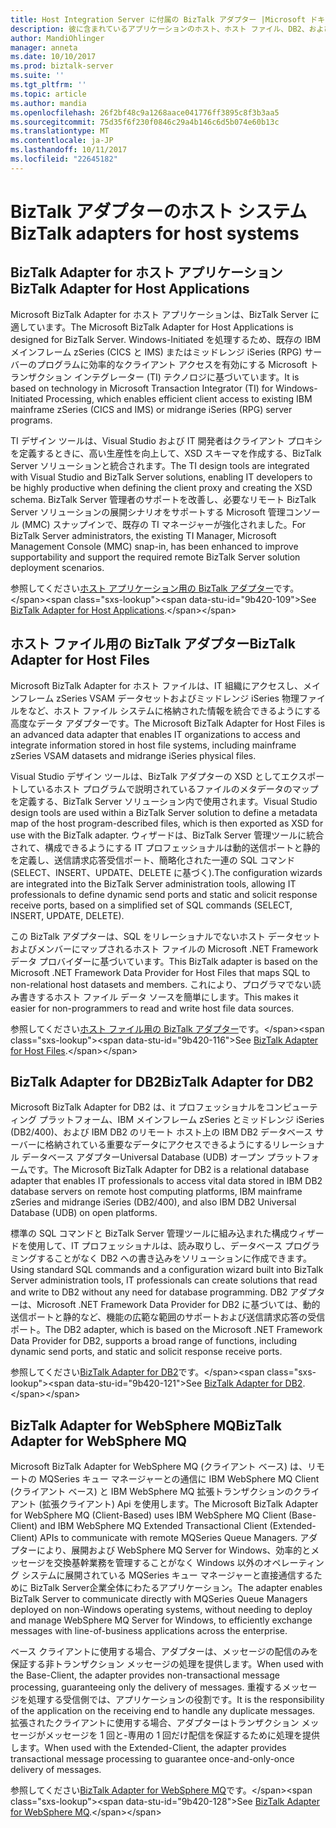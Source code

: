 ```yaml
---
title: Host Integration Server に付属の BizTalk アダプター |Microsoft ドキュメント
description: 彼に含まれているアプリケーションのホスト、ホスト ファイル、DB2、および WebSphere MQ の BizTalk アダプターの概要
author: MandiOhlinger
manager: anneta
ms.date: 10/10/2017
ms.prod: biztalk-server
ms.suite: ''
ms.tgt_pltfrm: ''
ms.topic: article
ms.author: mandia
ms.openlocfilehash: 26f2bf48c9a1268aace041776ff3895c8f3b3aa5
ms.sourcegitcommit: 75d35f6f230f0846c29a4b146c6d5b074e60b13c
ms.translationtype: MT
ms.contentlocale: ja-JP
ms.lasthandoff: 10/11/2017
ms.locfileid: "22645182"
---
```

# <a name="biztalk-adapters-for-host-systems"></a><span data-ttu-id="9b420-103">BizTalk アダプターのホスト システム</span><span class="sxs-lookup"><span data-stu-id="9b420-103">BizTalk adapters for host systems</span></span>


## <a name="biztalk-adapter-for-host-applications"></a><span data-ttu-id="9b420-104">BizTalk Adapter for ホスト アプリケーション</span><span class="sxs-lookup"><span data-stu-id="9b420-104">BizTalk Adapter for Host Applications</span></span>

<span data-ttu-id="9b420-105">Microsoft BizTalk Adapter for ホスト アプリケーションは、BizTalk Server に適しています。</span><span class="sxs-lookup"><span data-stu-id="9b420-105">The Microsoft BizTalk Adapter for Host Applications is designed for BizTalk Server.</span></span> <span data-ttu-id="9b420-106">Windows-Initiated を処理するため、既存の IBM メインフレーム zSeries (CICS と IMS) またはミッドレンジ iSeries (RPG) サーバーのプログラムに効率的なクライアント アクセスを有効にする Microsoft トランザクション インテグレーター (TI) テクノロジに基づいています。</span><span class="sxs-lookup"><span data-stu-id="9b420-106">It is based on technology in Microsoft Transaction Integrator (TI) for Windows-Initiated Processing, which enables efficient client access to existing IBM mainframe zSeries (CICS and IMS) or midrange iSeries (RPG) server programs.</span></span> 

<span data-ttu-id="9b420-107">TI デザイン ツールは、Visual Studio および IT 開発者はクライアント プロキシを定義するときに、高い生産性を向上して、XSD スキーマを作成する、BizTalk Server ソリューションと統合されます。</span><span class="sxs-lookup"><span data-stu-id="9b420-107">The TI design tools are integrated with Visual Studio and BizTalk Server solutions, enabling IT developers to be highly productive when defining the client proxy and creating the XSD schema.</span></span> <span data-ttu-id="9b420-108">BizTalk Server 管理者のサポートを改善し、必要なリモート BizTalk Server ソリューションの展開シナリオをサポートする Microsoft 管理コンソール (MMC) スナップインで、既存の TI マネージャーが強化されました。</span><span class="sxs-lookup"><span data-stu-id="9b420-108">For BizTalk Server administrators, the existing TI Manager, Microsoft Management Console (MMC) snap-in, has been enhanced to improve supportability and support the required remote BizTalk Server solution deployment scenarios.</span></span>

<span data-ttu-id="9b420-109">参照してください[ホスト アプリケーション用の BizTalk アダプター](https://msdn.microsoft.com/library/dn148497(BTS.80).aspx)です。</span><span class="sxs-lookup"><span data-stu-id="9b420-109">See [BizTalk Adapter for Host Applications](https://msdn.microsoft.com/library/dn148497(BTS.80).aspx).</span></span> 

## <a name="biztalk-adapter-for-host-files"></a><span data-ttu-id="9b420-110">ホスト ファイル用の BizTalk アダプター</span><span class="sxs-lookup"><span data-stu-id="9b420-110">BizTalk Adapter for Host Files</span></span>
<span data-ttu-id="9b420-111">Microsoft BizTalk Adapter for ホスト ファイルは、IT 組織にアクセスし、メインフレーム zSeries VSAM データセットおよびミッドレンジ iSeries 物理ファイルをなど、ホスト ファイル システムに格納された情報を統合できるようにする高度なデータ アダプターです。</span><span class="sxs-lookup"><span data-stu-id="9b420-111">The Microsoft BizTalk Adapter for Host Files is an advanced data adapter that enables IT organizations to access and integrate information stored in host file systems, including mainframe zSeries VSAM datasets and midrange iSeries physical files.</span></span> 

<span data-ttu-id="9b420-112">Visual Studio デザイン ツールは、BizTalk アダプターの XSD としてエクスポートしているホスト プログラムで説明されているファイルのメタデータのマップを定義する、BizTalk Server ソリューション内で使用されます。</span><span class="sxs-lookup"><span data-stu-id="9b420-112">Visual Studio design tools are used within a BizTalk Server solution to define a metadata map of the host program-described files, which is then exported as XSD for use with the BizTalk adapter.</span></span> <span data-ttu-id="9b420-113">ウィザードは、BizTalk Server 管理ツールに統合されて、構成できるようにする IT プロフェッショナルは動的送信ポートと静的を定義し、送信請求応答受信ポート、簡略化された一連の SQL コマンド (SELECT、INSERT、UPDATE、DELETE に基づく).</span><span class="sxs-lookup"><span data-stu-id="9b420-113">The configuration wizards are integrated into the BizTalk Server administration tools, allowing IT professionals to define dynamic send ports and static and solicit response receive ports, based on a simplified set of SQL commands (SELECT, INSERT, UPDATE, DELETE).</span></span> 

<span data-ttu-id="9b420-114">この BizTalk アダプターは、SQL をリレーショナルでないホスト データセットおよびメンバーにマップされるホスト ファイルの Microsoft .NET Framework データ プロバイダーに基づいています。</span><span class="sxs-lookup"><span data-stu-id="9b420-114">This BizTalk adapter is based on the Microsoft .NET Framework Data Provider for Host Files that maps SQL to non-relational host datasets and members.</span></span> <span data-ttu-id="9b420-115">これにより、プログラマでない読み書きするホスト ファイル データ ソースを簡単にします。</span><span class="sxs-lookup"><span data-stu-id="9b420-115">This makes it easier for non-programmers to read and write host file data sources.</span></span>

<span data-ttu-id="9b420-116">参照してください[ホスト ファイル用の BizTalk アダプター](https://msdn.microsoft.com/library/dn150042(BTS.80).aspx)です。</span><span class="sxs-lookup"><span data-stu-id="9b420-116">See [BizTalk Adapter for Host Files](https://msdn.microsoft.com/library/dn150042(BTS.80).aspx).</span></span>

## <a name="biztalk-adapter-for-db2"></a><span data-ttu-id="9b420-117">BizTalk Adapter for DB2</span><span class="sxs-lookup"><span data-stu-id="9b420-117">BizTalk Adapter for DB2</span></span>
<span data-ttu-id="9b420-118">Microsoft BizTalk Adapter for DB2 は、it プロフェッショナルをコンピューティング プラットフォーム、IBM メインフレーム zSeries とミッドレンジ iSeries (DB2/400)、および IBM DB2 のリモート ホスト上の IBM DB2 データベース サーバーに格納されている重要なデータにアクセスできるようにするリレーショナル データベース アダプターUniversal Database (UDB) オープン プラットフォームです。</span><span class="sxs-lookup"><span data-stu-id="9b420-118">The Microsoft BizTalk Adapter for DB2 is a relational database adapter that enables IT professionals to access vital data stored in IBM DB2 database servers on remote host computing platforms, IBM mainframe zSeries and midrange iSeries (DB2/400), and also IBM DB2 Universal Database (UDB) on open platforms.</span></span> 

<span data-ttu-id="9b420-119">標準の SQL コマンドと BizTalk Server 管理ツールに組み込まれた構成ウィザードを使用して、IT プロフェッショナルは、読み取りし、データベース プログラミングすることがなく DB2 への書き込みをソリューションに作成できます。</span><span class="sxs-lookup"><span data-stu-id="9b420-119">Using standard SQL commands and a configuration wizard built into BizTalk Server administration tools, IT professionals can create solutions that read and write to DB2 without any need for database programming.</span></span> <span data-ttu-id="9b420-120">DB2 アダプターは、Microsoft .NET Framework Data Provider for DB2 に基づいては、動的送信ポートと静的など、機能の広範な範囲のサポートおよび送信請求応答の受信ポート。</span><span class="sxs-lookup"><span data-stu-id="9b420-120">The DB2 adapter, which is based on the Microsoft .NET Framework Data Provider for DB2, supports a broad range of functions, including dynamic send ports, and static and solicit response receive ports.</span></span>

<span data-ttu-id="9b420-121">参照してください[BizTalk Adapter for DB2](https://msdn.microsoft.com/library/dn150160(BTS.80).aspx)です。</span><span class="sxs-lookup"><span data-stu-id="9b420-121">See [BizTalk Adapter for DB2](https://msdn.microsoft.com/library/dn150160(BTS.80).aspx).</span></span>

## <a name="biztalk-adapter-for-websphere-mq"></a><span data-ttu-id="9b420-122">BizTalk Adapter for WebSphere MQ</span><span class="sxs-lookup"><span data-stu-id="9b420-122">BizTalk Adapter for WebSphere MQ</span></span>
<span data-ttu-id="9b420-123">Microsoft BizTalk Adapter for WebSphere MQ (クライアント ベース) は、リモートの MQSeries キュー マネージャーとの通信に IBM WebSphere MQ Client (クライアント ベース) と IBM WebSphere MQ 拡張トランザクションのクライアント (拡張クライアント) Api を使用します。</span><span class="sxs-lookup"><span data-stu-id="9b420-123">The Microsoft BizTalk Adapter for WebSphere MQ (Client-Based) uses IBM WebSphere MQ Client (Base-Client) and IBM WebSphere MQ Extended Transactional Client (Extended-Client) APIs to communicate with remote MQSeries Queue Managers.</span></span> <span data-ttu-id="9b420-124">アダプターにより、展開および WebSphere MQ Server for Windows、効率的とメッセージを交換基幹業務を管理することがなく Windows 以外のオペレーティング システムに展開されている MQSeries キュー マネージャーと直接通信するために BizTalk Server企業全体にわたるアプリケーション。</span><span class="sxs-lookup"><span data-stu-id="9b420-124">The adapter enables BizTalk Server to communicate directly with MQSeries Queue Managers deployed on non-Windows operating systems, without needing to deploy and manage WebSphere MQ Server for Windows, to efficiently exchange messages with line-of-business applications across the enterprise.</span></span> 

<span data-ttu-id="9b420-125">ベース クライアントに使用する場合、アダプターは、メッセージの配信のみを保証する非トランザクション メッセージの処理を提供します。</span><span class="sxs-lookup"><span data-stu-id="9b420-125">When used with the Base-Client, the adapter provides non-transactional message processing, guaranteeing only the delivery of messages.</span></span> <span data-ttu-id="9b420-126">重複するメッセージを処理する受信側では、アプリケーションの役割です。</span><span class="sxs-lookup"><span data-stu-id="9b420-126">It is the responsibility of the application on the receiving end to handle any duplicate messages.</span></span> <span data-ttu-id="9b420-127">拡張されたクライアントに使用する場合、アダプターはトランザクション メッセージがメッセージを 1 回と-専用の 1 回だけ配信を保証するために処理を提供します。</span><span class="sxs-lookup"><span data-stu-id="9b420-127">When used with the Extended-Client, the adapter provides transactional message processing to guarantee once-and-only-once delivery of messages.</span></span>

<span data-ttu-id="9b420-128">参照してください[BizTalk Adapter for WebSphere MQ](https://msdn.microsoft.com/library/dn191830(BTS.80).aspx)です。</span><span class="sxs-lookup"><span data-stu-id="9b420-128">See [BizTalk Adapter for WebSphere MQ](https://msdn.microsoft.com/library/dn191830(BTS.80).aspx).</span></span>
